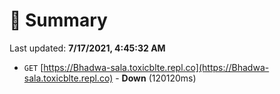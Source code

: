 # 📖 Summary
Last updated: **7/17/2021, 4:45:32 AM**

- `GET` [https://Bhadwa-sala.toxicblte.repl.co](https://Bhadwa-sala.toxicblte.repl.co) - **Down** (120120ms)
